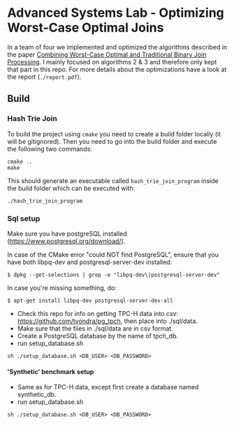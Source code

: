 # Advanced Systems Lab - Optimizing Worst-Case Optimal Joins
In a team of four we implemented and optimized the algorithms described in the paper [Combining Worst-Case Optimal and Traditional Binary Join Processing](https://db.in.tum.de/~freitag/papers/p1891-freitag.pdf). I mainly focused on algorithms 2 & 3 and therefore only kept that part in this repo. For more details about the optimizations have a look at the report (`./report.pdf`).

## Build
### Hash Trie Join 
To build the project using `cmake` you need to create a build folder locally (it will be gitignored). Then you need to go into the build folder and execute the following two commands:
```
cmake ..
make
```
This should generate an executable called `hash_trie_join_program` inside the build folder which can be executed with:
```
./hash_trie_join_program
```

### Sql setup

Make sure you have postgreSQL installed (https://www.postgresql.org/download/).

In case of the CMake error "could NOT find PostgreSQL", ensure that you have both libpq-dev and postgresql-server-dev installed:
```
$ dpkg --get-selections | grep -e "libpq-dev\|postgresql-server-dev"
```
In case you're missing something, do:
```
$ apt-get install libpq-dev postgresql-server-dev-all
```

* Check this repo for info on getting TPC-H data into csv: https://github.com/tvondra/pg_tpch, then place into ./sql/data.
* Make sure that the files in ./sql/data are in csv format.
* Create a PostgreSQL database by the name of tpch_db.
* run setup_database.sh
```
sh ./setup_database.sh <DB_USER> <DB_PASSWORD>
```

#### 'Synthetic' benchmark setup
* Same as for TPC-H data, except first create a database named synthetic_db.
* run setup_database.sh
```
sh ./setup_database.sh <DB_USER> <DB_PASSWORD>
```

